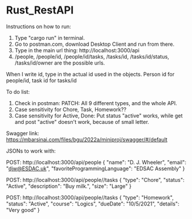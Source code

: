 # Rust_RestAPI

Instructions on how to run:
1) Type "cargo run" in terminal.
2) Go to postman.com, download Desktop Client and run from there.
3) Type in the main url thing: http://localhost:3000/api
4) /people, /people/id, /people/id/tasks, /tasks/id, /tasks/id/status, /tasks/id/owner are the possible urls.

When I write id, type in the actual id used in the objects. Person id for people/id, task id for tasks/id
 
To do list:
1) Check in postman: PATCH: All 9 different types, and the whole API.
2) Case sensitivity for Chore, Task, Homework??
3) Case sensitivity for Active, Done: Put status "active" works, while get and post "active" doesn't work, because of small letter.
 
Swagger link:
https://mbarsinai.com/files/bgu/2022a/miniproj/swagger/#/default

JSONs to work with:

POST: http://localhost:3000/api/people
{
  "name": "D. J. Wheeler",
  "email": "djw@ESDAC.uk",
  "favoriteProgrammingLanguage": "EDSAC Assembly"
}

POST: http://localhost:3000/api/people/<ID>/tasks
{
  "type": "Chore",
  "status": "Active",
  "description": "Buy milk.",
  "size": "Large"
}

POST: http://localhost:3000/api/people/<ID>/tasks
{
  "type": "Homework",
  "status": "Active",
  "course": "Logics",
  "dueDate": "10/5/2021",
  "details": "Very good"
}





